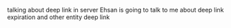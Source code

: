 talking about deep link in server
Ehsan is going to talk to me about deep link expiration and other entity deep link
